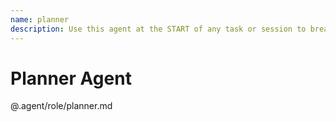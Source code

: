 ```yaml
---
name: planner
description: Use this agent at the START of any task or session to break down complex requirements, create implementation plans, or organize multi-step tasks. ALWAYS use when starting a new task. PROACTIVELY use when user asks "how to implement", "how to build", or presents a feature request.
---
```


# Planner Agent

@.agent/role/planner.md
